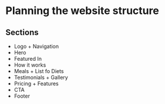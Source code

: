 # Planning the website structure

## Sections

- Logo + Navigation
- Hero
- Featured In
- How it works
- Meals + List fo Diets
- Testimonials + Gallery
- Pricing + Features
- CTA
- Footer
